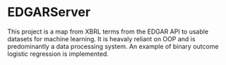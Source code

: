 # EDGARServer
This project is a map from XBRL terms from the EDGAR API to usable datasets for machine learning. 
It is heavaly reliant on OOP and is predominantly a data processing system.
An example of binary outcome logistic regression is implemented.
